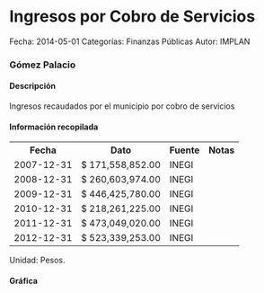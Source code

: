 Ingresos por Cobro de Servicios
=====

Fecha: 2014-05-01
Categorías: Finanzas Públicas
Autor: IMPLAN

### Gómez Palacio

#### Descripción

Ingresos recaudados por el municipio por cobro de servicios

#### Información recopilada

<table class="table table-hover table-bordered">
  <tr><th>Fecha</th><th>Dato</th><th>Fuente</th><th>Notas</th></tr>
  <tr><td>2007-12-31</td><td>$ 171,558,852.00</td><td>INEGI</td><td></td></tr>
  <tr><td>2008-12-31</td><td>$ 260,603,974.00</td><td>INEGI</td><td></td></tr>
  <tr><td>2009-12-31</td><td>$ 446,425,780.00</td><td>INEGI</td><td></td></tr>
  <tr><td>2010-12-31</td><td>$ 218,261,225.00</td><td>INEGI</td><td></td></tr>
  <tr><td>2011-12-31</td><td>$ 473,049,020.00</td><td>INEGI</td><td></td></tr>
  <tr><td>2012-12-31</td><td>$ 523,339,253.00</td><td>INEGI</td><td></td></tr>
</table>

Unidad: Pesos.

#### Gráfica

<div id="Morrishnzlqicv" class="grafica"></div>
  <!-- JAVASCRIPT DE LA GRAFICA EN Morrishnzlqicv -->
  <script>
  new Morris.Bar({
    element: 'Morrishnzlqicv',
    data: [
      { fecha: '2007-12-31', dato: 171558852.00 },
      { fecha: '2008-12-31', dato: 260603974.00 },
      { fecha: '2009-12-31', dato: 446425780.00 },
      { fecha: '2010-12-31', dato: 218261225.00 },
      { fecha: '2011-12-31', dato: 473049020.00 },
      { fecha: '2012-12-31', dato: 523339253.00 }
    ],
    xkey: 'fecha',
    ykeys: ['dato'],
    labels: ['Dato']
  });
  </script>
